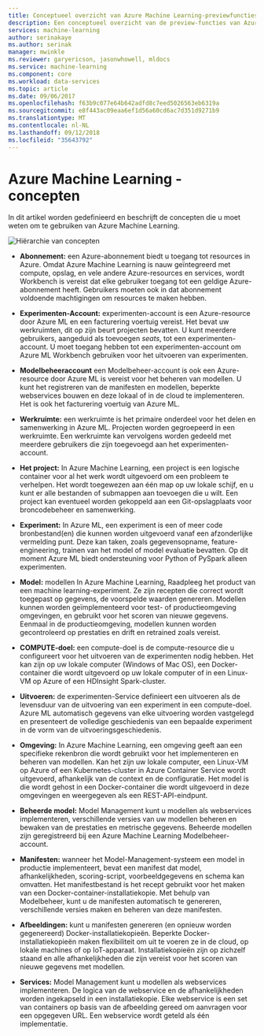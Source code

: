 ```yaml
---
title: Conceptueel overzicht van Azure Machine Learning-previewfuncties | Microsoft Docs
description: Een conceptueel overzicht van de preview-functies van Azure Machine Learning, zoals abonnementen, accounts, werkruimten, projecten, enzovoort.
services: machine-learning
author: serinakaye
ms.author: serinak
manager: mwinkle
ms.reviewer: garyericson, jasonwhowell, mldocs
ms.service: machine-learning
ms.component: core
ms.workload: data-services
ms.topic: article
ms.date: 09/06/2017
ms.openlocfilehash: f63b9c077e64b642adfd8c7eed5026563eb6319a
ms.sourcegitcommit: e8f443ac09eaa6ef1d56a60cd6ac7d351d9271b9
ms.translationtype: MT
ms.contentlocale: nl-NL
ms.lasthandoff: 09/12/2018
ms.locfileid: "35643792"
---
```

# <a name="azure-machine-learning---concepts"></a>Azure Machine Learning - concepten

In dit artikel worden gedefinieerd en beschrijft de concepten die u moet weten om te gebruiken van Azure Machine Learning. 

![Hiërarchie van concepten](media/overview-general-concepts/hierarchy.png)

- **Abonnement:** een Azure-abonnement biedt u toegang tot resources in Azure. Omdat Azure Machine Learning is nauw geïntegreerd met compute, opslag, en vele andere Azure-resources en services, wordt Workbench is vereist dat elke gebruiker toegang tot een geldige Azure-abonnement heeft. Gebruikers moeten ook in dat abonnement voldoende machtigingen om resources te maken hebben.


- **Experimenten-Account:** experimenten-account is een Azure-resource door Azure ML en een facturering voertuig vereist. Het bevat uw werkruimten, dit op zijn beurt projecten bevatten. U kunt meerdere gebruikers, aangeduid als toevoegen _seats_, tot een experimenten-account. U moet toegang hebben tot een experimenten-account om Azure ML Workbench gebruiken voor het uitvoeren van experimenten. 


- **Modelbeheeraccount** een Modelbeheer-account is ook een Azure-resource door Azure ML is vereist voor het beheren van modellen. U kunt het registreren van de manifesten en modellen, beperkte webservices bouwen en deze lokaal of in de cloud te implementeren. Het is ook het facturering voertuig van Azure ML.


- **Werkruimte:** een werkruimte is het primaire onderdeel voor het delen en samenwerking in Azure ML. Projecten worden gegroepeerd in een werkruimte. Een werkruimte kan vervolgens worden gedeeld met meerdere gebruikers die zijn toegevoegd aan het experimenten-account.


- **Het project:** In Azure Machine Learning, een project is een logische container voor al het werk wordt uitgevoerd om een probleem te verhelpen. Het wordt toegewezen aan één map op uw lokale schijf, en u kunt er alle bestanden of submappen aan toevoegen die u wilt. Een project kan eventueel worden gekoppeld aan een Git-opslagplaats voor broncodebeheer en samenwerking.  

- **Experiment:** In Azure ML, een experiment is een of meer code bronbestand(en) die kunnen worden uitgevoerd vanaf een afzonderlijke vermelding punt. Deze kan taken, zoals gegevensopname, feature-engineering, trainen van het model of model evaluatie bevatten. Op dit moment Azure ML biedt ondersteuning voor Python of PySpark alleen experimenten.


- **Model:** modellen In Azure Machine Learning, Raadpleeg het product van een machine learning-experiment. Ze zijn recepten die correct wordt toegepast op gegevens, de voorspelde waarden genereren. Modellen kunnen worden geïmplementeerd voor test- of productieomgeving omgevingen, en gebruikt voor het scoren van nieuwe gegevens. Eenmaal in de productieomgeving, modellen kunnen worden gecontroleerd op prestaties en drift en retrained zoals vereist. 

- **COMPUTE-doel:** een compute-doel is de compute-resource die u configureert voor het uitvoeren van de experimenten nodig hebben. Het kan zijn op uw lokale computer (Windows of Mac OS), een Docker-container die wordt uitgevoerd op uw lokale computer of in een Linux-VM op Azure of een HDInsight Spark-cluster.


- **Uitvoeren:** de experimenten-Service definieert een uitvoeren als de levensduur van de uitvoering van een experiment in een compute-doel. Azure ML automatisch gegevens van elke uitvoering worden vastgelegd en presenteert de volledige geschiedenis van een bepaalde experiment in de vorm van de uitvoeringsgeschiedenis.

- **Omgeving:** In Azure Machine Learning, een omgeving geeft aan een specifieke rekenbron die wordt gebruikt voor het implementeren en beheren van modellen. Kan het zijn uw lokale computer, een Linux-VM op Azure of een Kubernetes-cluster in Azure Container Service wordt uitgevoerd, afhankelijk van de context en de configuratie. Het model is die wordt gehost in een Docker-container die wordt uitgevoerd in deze omgevingen en weergegeven als een REST-API-eindpunt.


- **Beheerde model:** Model Management kunt u modellen als webservices implementeren, verschillende versies van uw modellen beheren en bewaken van de prestaties en metrische gegevens. Beheerde modellen zijn geregistreerd bij een Azure Machine Learning Modelbeheer-account.

- **Manifesten:** wanneer het Model-Management-systeem een model in productie implementeert, bevat een manifest dat model, afhankelijkheden, scoring-script, voorbeeldgegevens en schema kan omvatten. Het manifestbestand is het recept gebruikt voor het maken van een Docker-container-installatiekopie. Met behulp van Modelbeheer, kunt u de manifesten automatisch te genereren, verschillende versies maken en beheren van deze manifesten. 


- **Afbeeldingen:** kunt u manifesten genereren (en opnieuw worden gegenereerd) Docker-installatiekopieën. Beperkte Docker-installatiekopieën maken flexibiliteit om uit te voeren ze in de cloud, op lokale machines of op IoT-apparaat. Installatiekopieën zijn op zichzelf staand en alle afhankelijkheden die zijn vereist voor het scoren van nieuwe gegevens met modellen. 

- **Services:** Model Management kunt u modellen als webservices implementeren. De logica van de webservice en de afhankelijkheden worden ingekapseld in een installatiekopie. Elke webservice is een set van containers op basis van de afbeelding gereed om aanvragen voor een opgegeven URL. Een webservice wordt geteld als één implementatie.
